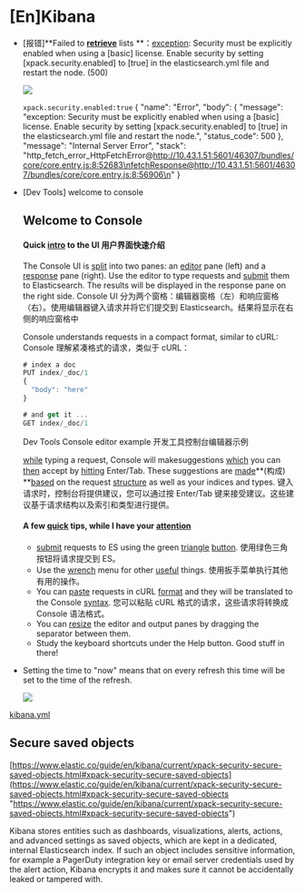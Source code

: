 # \[En]Kibana

-   \[报错]**Failed to **[retrieve](retrieve_7Zytr5KtY9nWk5bCv5aWFc.md "retrieve")** lists **：[exception](exception_oH8TTJi7SVrJYUT25ZL5PN.md "exception"): Security must be explicitly enabled when using a \[basic] license. Enable security by setting \[xpack.security.enabled] to \[true] in the elasticsearch.yml file and restart the node. (500)

    ![](../image/image_pAftEtVoNm.png)

    `xpack.security.enabled:true`
        {
          "name": "Error",
          "body": {
            "message": "exception: Security must be explicitly enabled when using a [basic] license. Enable security by setting [xpack.security.enabled] to [true] in the elasticsearch.yml file and restart the node.",
            "status_code": 500
          },
          "message": "Internal Server Error",
          "stack": "http_fetch_error_HttpFetchError@http://10.43.1.51:5601/46307/bundles/core/core.entry.js:8:52683\nfetchResponse@http://10.43.1.51:5601/46307/bundles/core/core.entry.js:8:56906\n"
        }
-   \[Dev Tools] welcome to console
    ## Welcome to Console
    #### Quick [intro](intro_dcbYv1aKxChvsVxsmHw9RC.md "intro") to the UI&#xA;用户界面快速介绍
    The Console UI is [split](split_o6STQYpB6cDFM3Qan5MbeY.md "split") into two panes: an [editor](editor_gX8gm9Wt6cv9Q6ez2M57Zd.md "editor") pane (left) and a [response](response_hFjiQzNdFoT6CjVg7f9Cew.md "response") pane (right). Use the editor to type requests and [submit](submit_6JfwTeqVCzvsmyQL6qbU5W.md "submit") them to Elasticsearch. The results will be displayed in the response pane on the right side.
    Console UI 分为两个窗格：编辑器窗格（左）和响应窗格（右）。使用编辑器键入请求并将它们提交到 Elasticsearch。结果将显示在右侧的响应窗格中

    Console understands requests in a compact format, similar to cURL:
    Console 理解紧凑格式的请求，类似于 cURL：
    ```javascript
    # index a doc
    PUT index/_doc/1
    {
      "body": "here"
    }

    # and get it ...
    GET index/_doc/1
    ```
    Dev Tools Console editor example
    开发工具控制台编辑器示例

    [while](while_jCBSJx9dMeDsis1aKFXpPT.md "while") typing a request, Console will makesuggestions [which](which_2Z8rHRsSCfSMVCCXNHhHpc.md "which") you can [then](then_s6jZQuAE6vjTzwQbQEG3YP.md "then") accept by [hitting](hitting_eELLR6cxEMZiakPXDJu5f.md "hitting") Enter/Tab. These suggestions are [made](made_kKDbsYM1z8nKZV21BamXuY.md "made")**(构成) **[based](based_wmX8rCGCw97Z4adnTeuUdv.md "based") on the request [structure](structure_Wv9fsgJmwjPrUMmiUHWsx.md "structure") as well as your indices and types.
    键入请求时，控制台将提供建议，您可以通过按 Enter/Tab 键来接受建议。这些建议基于请求结构以及索引和类型进行提供。


    #### A few [quick](quick_eoQTSJkVkeAtnvQ3av2iNY.md "quick") tips, while I have your [attention](attention_tb3XZvfpNVYAsiudQdoc3D.md "attention")
    -   [submit](submit_6JfwTeqVCzvsmyQL6qbU5W.md "submit") requests to ES using the green [triangle](triangle_64EBNuKejH8NATEU8wc7aP.md "triangle") [button](button_kNKDegsG4uk3h6y3ajSx2p.md "button").
        使用绿色三角按钮将请求提交到 ES。
    -   Use the [wrench](wrench_w9KyYkZpfj9pgc91gYQ6S3.md "wrench") menu for other [useful](useful_ksZ9GndAZNNWngNgxzrEVB.md "useful") things.
        使用扳手菜单执行其他有用的操作。
    -   You can [paste](paste_v2i21WGNCw3jbHxLDA6UAa.md "paste") requests in cURL [format](format_8KAh4zaA1bzipVJpEK3BGK.md "format") and they will be translated to the Console [syntax](syntax_3t74ta2sZmkBU2neBHiVtt.md "syntax").
        您可以粘贴 cURL 格式的请求，这些请求将转换成 Console 语法格式。
    -   You can [resize](resize_eHkpg7JTDw3DzumzSeSngT.md "resize") the editor and output panes by dragging the separator between them.
    -   Study the keyboard shortcuts under the Help button. Good stuff in there!
-   Setting the time to "now" means that on every refresh this time will be set to the time of the refresh.

    ![](../image/image_RaYSKV66Ft.png)

[kibana.yml](kibana.yml_bEoRwiLaM8NDPthpZ26AR8.md "kibana.yml")

## Secure saved objects

[https://www.elastic.co/guide/en/kibana/current/xpack-security-secure-saved-objects.html#xpack-security-secure-saved-objects](https://www.elastic.co/guide/en/kibana/current/xpack-security-secure-saved-objects.html#xpack-security-secure-saved-objects "https://www.elastic.co/guide/en/kibana/current/xpack-security-secure-saved-objects.html#xpack-security-secure-saved-objects")

Kibana stores entities such as dashboards, visualizations, alerts, actions, and advanced settings as saved objects, which are kept in a dedicated, internal Elasticsearch index. If such an object includes sensitive information, for example a PagerDuty integration key or email server credentials used by the alert action, Kibana encrypts it and makes sure it cannot be accidentally leaked or tampered with.

